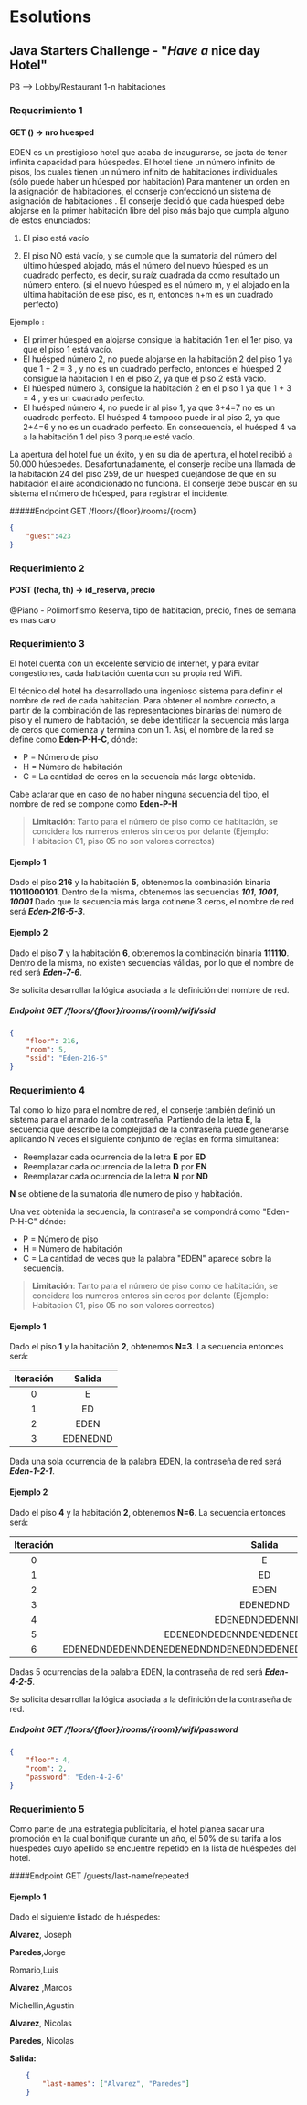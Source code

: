 # Esolutions
## Java Starters Challenge - "_Have a_ nice day Hotel"

PB --> Lobby/Restaurant
1-n habitaciones


### Requerimiento 1
#### GET () -> nro huesped
EDEN es un prestigioso hotel que acaba de inaugurarse, se jacta de tener infinita capacidad para húespedes.
 El hotel tiene un número infinito de pisos, los cuales tienen un número infinito de habitaciones individuales (sólo puede haber un húesped por habitación)
 Para mantener un orden en la asignación de habitaciones, el conserje confeccionó un sistema de asignación de habitaciones . El conserje decidió que cada húesped debe alojarse en la primer habitación libre del piso más bajo que cumpla alguno de estos enunciados:

 1. El piso está vacío
 
 2. El piso NO está vacío, y se cumple que la sumatoria del número del último húesped alojado, más el número del nuevo húesped es un cuadrado perfecto, es decir, su raíz cuadrada da como resultado un número entero. (si el nuevo húesped es el número m, y el alojado en la última habitación de ese piso, es n, entonces n+m es un cuadrado perfecto)

 Ejemplo :
   * El primer húesped en alojarse consigue la habitación 1 en el 1er piso, ya que el piso 1 está vacío.
   * El huésped número 2, no puede alojarse en la habitación 2 del piso 1 ya que  1 + 2 = 3 , y no es un cuadrado perfecto, entonces el húesped 2 consigue la habitación 1 en el piso 2, ya que el piso 2 está vacío.
   * El húesped número 3, consigue la habitación  2 en el piso 1 ya que 1 + 3 = 4 , y es un cuadrado perfecto.
   * El huésped número 4, no puede ir al piso 1, ya que 3+4=7 no es un cuadrado perfecto. El huésped 4 tampoco puede ir al piso 2, ya que 2+4=6 y no es un cuadrado perfecto. En consecuencia, el huésped 4 va a la habitación 1 del piso 3 porque esté vacío. 

 La apertura del hotel fue un éxito, y en su día de apertura, el hotel recibió a 50.000 húespedes.
 Desafortunadamente, el conserje recibe una llamada de la habitación 24 del piso 259, de un húesped quejándose de que en su habitación el aire acondicionado no funciona.
 El conserje debe buscar en su sistema el número de húesped, para registrar el incidente.
 
#####Endpoint GET /floors/{floor}/rooms/{room}
 
 ````json
 {
     "guest":423
 }
 ````
 
 
### Requerimiento 2
#### POST (fecha, th) -> id_reserva, precio
@Piano - Polimorfismo
Reserva, tipo de habitacion, precio, fines de semana es mas caro

### Requerimiento 3
El hotel cuenta con un excelente servicio de internet, y para evitar congestiones, cada habitación cuenta con su propia red WiFi.

El técnico del hotel ha desarrollado una ingenioso sistema para definir el nombre de red de cada habitación. Para obtener el nombre correcto, a partir de la combinación de las representaciones binarias del número de piso y el numero de habitación, se debe identificar la secuencia más larga de ceros que comienza y termina con un 1.
Así, el nombre de la red se define como **Eden-P-H-C**, dónde:
 * P = Número de piso
 * H = Número de habitación
 * C = La cantidad de ceros en la secuencia más larga obtenida.

Cabe aclarar que en caso de no haber ninguna secuencia del tipo, el nombre de red se compone como **Eden-P-H**

> **Limitación**: Tanto para  el número de piso como de habitación, se concidera los numeros enteros sin ceros por delante (Ejemplo: Habitacion 01, piso 05 no son valores correctos)

#### Ejemplo 1
Dado el piso **216** y la habitación **5**, obtenemos la combinación binaria **11011000101**.
Dentro de la misma, obtenemos las secuencias **_101_**, **_1001_**, **_10001_**
Dado que la secuencia más larga cotinene 3 ceros, el nombre de red será **_Eden-216-5-3_**.

#### Ejemplo 2
Dado el piso **7** y la habitación **6**, obtenemos la combinación binaria **111110**.
Dentro de la misma, no existen secuencias válidas, por lo que el nombre de red será **_Eden-7-6_**.

Se solicita desarrollar la lógica asociada a la definición del nombre de red.

##### Endpoint _GET_ /floors/{floor}/rooms/{room}/wifi/ssid
````json
{
    "floor": 216, 
    "room": 5, 
    "ssid": "Eden-216-5"
}
````

### Requerimiento 4
Tal como lo hizo para el nombre de red, el conserje también definió un sistema para el armado de la contraseña.
Partiendo de la letra **E**, la secuencia que describe la complejidad de la contraseña puede generarse aplicando N veces el siguiente conjunto de reglas en forma simultanea:
* Reemplazar cada ocurrencia de la letra **E** por **ED**
* Reemplazar cada ocurrencia de la letra **D** por **EN**
* Reemplazar cada ocurrencia de la letra **N** por **ND**

**N** se obtiene de la sumatoria dle numero de piso y habitación.

Una vez obtenida la secuencia, la contraseña se compondrá como "Eden-P-H-C" dónde:
* P = Número de piso
* H = Número de habitación
* C = La cantidad de veces que la palabra "EDEN" aparece sobre la secuencia.
 
> **Limitación**: Tanto para  el número de piso como de habitación, se concidera los numeros enteros sin ceros por delante (Ejemplo: Habitacion 01, piso 05 no son valores correctos)
 
#### Ejemplo 1
Dado el piso **1** y la habitación **2**, obtenemos **N=3**.
La secuencia entonces será:

| Iteración | Salida |
| :---: | :---------: |
| 0 | E |
| 1 | ED |
| 2 | EDEN |
| 3 | EDENEDND |

Dada una sola ocurrencia de la palabra EDEN, la contraseña de red será **_Eden-1-2-1_**.
 
 #### Ejemplo 2
Dado el piso **4** y la habitación **2**, obtenemos **N=6**.
 La secuencia entonces será:
    
| Iteración | Salida |
| :---: | :---------: |
| 0 | E |
| 1 | ED |
| 2 | EDEN |
| 3 | EDENEDND |
| 4 | EDENEDNDEDENNDED|
| 5 | EDENEDNDEDENNDENEDENEDNDNDENEDEN|
| 6 | EDENEDNDEDENNDENEDENEDNDNDENEDNDEDENEDNDEDENNDENNDENEDNDEDENEDND|

Dadas 5 ocurrencias de la palabra EDEN, la contraseña de red será **_Eden-4-2-5_**.
  
 Se solicita desarrollar la lógica asociada a la definición de la contraseña de red.
 
 ##### Endpoint _GET_ /floors/{floor}/rooms/{room}/wifi/password
 ````json
 {
     "floor": 4, 
     "room": 2, 
     "password": "Eden-4-2-6"
 }
 ````

### Requerimiento 5

Como parte de una estrategia publicitaria, el hotel planea sacar una promoción en la cual bonifique durante un año, el 50% de su tarifa a los huespedes cuyo apellido se encuentre repetido en la lista de huéspedes del hotel.

####Endpoint GET /guests/last-name/repeated

#### Ejemplo 1

Dado el siguiente listado de huéspedes:

**Alvarez**, Joseph

**Paredes**,Jorge

Romario,Luis

**Alvarez** ,Marcos

Michellin,Agustin

**Alvarez**, Nicolas

**Paredes**, Nicolas

**Salida:**

````json
    {
        "last-names": ["Alvarez", "Paredes"]
    }

````